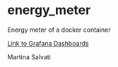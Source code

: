 # energy_meter
Energy meter of a docker container



[Link to Grafana Dashboards](http://localhost:3000/dashboard/snapshot/S0QWWa7O7OyoajfSFeJSvC2SCgfab469)

Martina Salvati